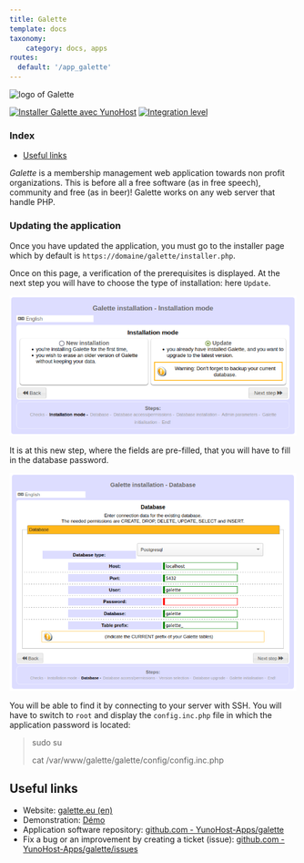 ```yaml
---
title: Galette
template: docs
taxonomy:
    category: docs, apps
routes:
  default: '/app_galette'
---
```


![logo of Galette](https://galette.eu/site/assets/img/galette.png?resize=,80)

[![Installer Galette avec YunoHost](https://install-app.yunohost.org/install-with-yunohost.svg)](https://install-app.yunohost.org/?app=galette) [![Integration level](https://dash.yunohost.org/integration/galette.svg)](https://dash.yunohost.org/appci/app/galette)

### Index

- [Useful links](#useful-links)

*Galette* is a membership management web application towards non profit organizations. This is before all a free software (as in free speech), community and free (as in beer)! Galette works on any web server that handle PHP.

### Updating the application

Once you have updated the application, you must go to the installer page which by default is `https://domaine/galette/installer.php`.

Once on this page, a verification of the prerequisites is displayed.
At the next step you will have to choose the type of installation: here `Update`.

![Galette Update](https://github.com/YunoHost/doc/blob/master/images/Galette_1_en_Update.png)

It is at this new step, where the fields are pre-filled, that you will have to fill in the database password.

![Galette Password](https://github.com/YunoHost/doc/blob/master/images/Galette_2_en_Passwd.png)

You will be able to find it by connecting to your server with SSH. You will have to switch to `root` and display the `config.inc.php` file in which the application password is located:
>sudo su
>
>cat /var/www/galette/galette/config/config.inc.php

## Useful links

+ Website: [galette.eu (en)](https://galette.eu/site/)
+ Demonstration: [Démo](https://demo.galette.eu/login)
+ Application software repository: [github.com - YunoHost-Apps/galette](https://github.com/YunoHost-Apps/galette_ynh)
+ Fix a bug or an improvement by creating a ticket (issue): [github.com - YunoHost-Apps/galette/issues](https://github.com/YunoHost-Apps/galette_ynh/issues)
